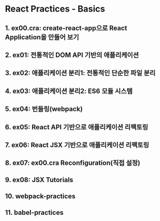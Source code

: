 # React Practices - Basics

## 1. ex00.cra: create-react-app으로 React Application을 만들어 보기

## 2. ex01: 전통적인 DOM API 기반의 애플리케이션

## 3. ex02: 애플리케이션 분리1: 전통적인 단순한 파일 분리

## 4. ex03: 애플리케이션 분리2: ES6 모듈 시스템

## 5. ex04: 번들링(webpack)

## 6. ex05: React API 기반으로 애플리케이션 리팩토링

## 7. ex06: React JSX 기반으로 애플리케이션 리팩토링

## 8. ex07: ex00.cra Reconfiguration(직접 설정)

## 9. ex08: JSX Tutorials

## 10. webpack-practices

## 11. babel-practices
